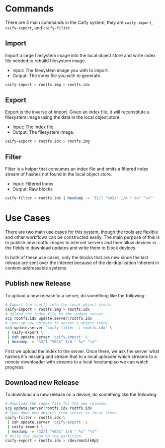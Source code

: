 # Commands

There are 3 main commands in the Caify system, they are `caify-import`,
`caify-export`, and `caify-filter`.

## Import

Import a large filesystem image into the local object store and write index file
needed to rebuild filesystem image.

- Input: The filesystem image you with to import.
- Output: The index file you with to generate.

```sh
caify-import < rootfs.img > rootfs.idx
```

## Export

Export is the inverse of import.  Given an index file, it will reconstitute a
filesystem image using the data in the local object store.

- Input: The index file.
- Output: The filesystem image.

```sh
caify-export < rootfs.idx > rootfs.img
```

## Filter

Filter is a helper that consumes an index file and emits a filtered index stream
of hashes not found in the local object store.

- Input: Filtered Index
- Output: Raw blocks

```sh
caify-filter < rootfs.idx | hexdump -e '32/1 "%02x" 1/4 " %x" "\n"'
```

# Use Cases

There are two main use cases for this system, though the tools are flexible and
other workflows can be constructed easily.  The main purpose of this is to publish
new rootfs images to internet servers and then allow devices in the fields to
download updates and write them to block devices.

In both of these use cases, only the blocks that are new since the last release
are sent over the internet because of the de-duplication inherent in
content-addressable systems.

## Publish new Release

To upload a new release to a server, do something like the following:

```sh
# Import the rootfs into the local object store.
caify-import < rootfs.img > rootfs.idx
# Upload the index file to the update server.
scp rootfs.idx update.server:rootfs.idx
# Sync up new objects to server's object store.
ssh update.server 'caify-filter -i rootfs.idx' \
 | caify-export \
 | ssh update.server 'caify-import' \
 | hexdump -e '32/1 "%02x" 1/4 " %x" "\n"'
```

First we upload the index to the server.  Once there, we ask the server what
hashes it's missing and stream that to a local uploader which streams to a remote downloader with streams to a local hexdump so we can watch progress.

## Download new Release

To download a a new release on a device, do something like the following:

```sh
# Download the index file for the new release.
scp update.server:rootfs.idx rootfs.idx
# Sync down new objects from server to local store.
caify-filter < rootfs.idx \
 | ssh update.server 'caify-export' \
 | caify-import \
 | hexdump -e '32/1 "%02x" 1/4 " %x" "\n"'
# Write the image to the partition
caify-export < rootfs.idx > /dev/mmcblk0p2
```
